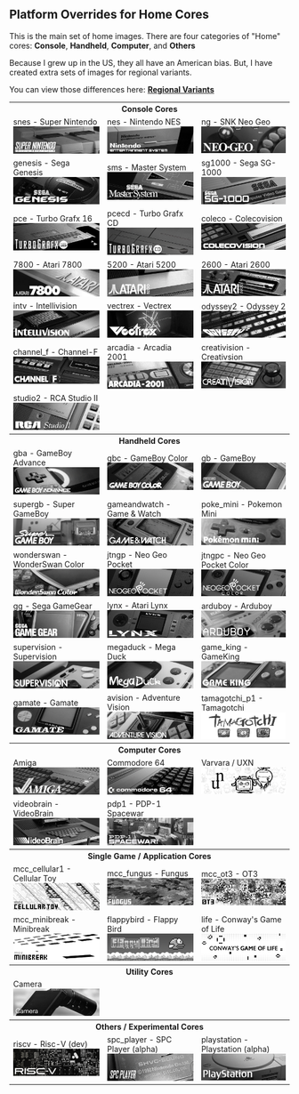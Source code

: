 ## Platform Overrides for Home Cores

This is the main set of home images. There are four categories of "Home" cores: **Console**, **Handheld**, **Computer**, and **Others**

Because I grew up in the US, they all have an American bias. But, I have created extra sets of images for regional variants.

You can view those differences here: <b><a href="/image_regional_variants.md">Regional Variants</a></b>

<table>
<tr><th colspan="3">Console Cores</th></tr>
<tr>
 <td>snes - Super Nintendo <img src="/pics/home/snes.png" /></td>
 <td>nes - Nintendo NES <img src="/pics/home/nes.png" /></td>
 <td>ng - SNK Neo Geo <img src="/pics/home/ng.png" /></td>
</tr>
<tr>
 <td>genesis - Sega Genesis <img src="/pics/home/genesis.png" /></td>
 <td>sms - Master System <img src="/pics/home/sms.png" /></td>
 <td>sg1000 - Sega SG-1000 <img src="/pics/home/sg1000.png" /></td>
</tr>
<tr>
 <td>pce - Turbo Grafx 16 <img src="/pics/home/pce.png" /></td>
 <td>pcecd - Turbo Grafx CD <img src="/pics/home/pcecd.png" /></td>
 <td>coleco - Colecovision <img src="/pics/home/coleco.png" /></td>
</tr>
<tr>
 <td>7800 - Atari 7800 <img src="/pics/home/7800.png" /></td>
 <td>5200 - Atari 5200 <img src="/pics/home/5200.png" /></td>
 <td>2600 - Atari 2600 <img src="/pics/home/2600.png" /></td>
</tr>
<tr>
 <td>intv - Intellivision <img src="/pics/home/intv.png" /></td>
 <td>vectrex - Vectrex <img src="/pics/home/vectrex.png" /></td>
 <td>odyssey2 - Odyssey 2 <img src="/pics/home/odyssey2.png" /></td>
</tr>
<tr>
 <td>channel_f - Channel-F <img src="/pics/home/channel_f.png" /></td>
 <td>arcadia - Arcadia 2001 <img src="/pics/home/arcadia.png" /></td>
 <td>creativision - Creativsion <img src="/pics/home/creativision.png" /></td>
</tr>
<tr>
 <td>studio2 - RCA Studio II <img src="/pics/home/studio2.png" /></td>
</tr>
<tr><th colspan="3">Handheld Cores</th></tr>
<tr>
 <td>gba - GameBoy Advance <img src="/pics/home/gba.png" /></td>
 <td>gbc - GameBoy Color <img src="/pics/home/gbc.png" /></td>
 <td>gb - GameBoy <img src="/pics/home/gb.png" /></td>
</tr>
<tr>
 <td>supergb - Super GameBoy <img src="/pics/home/sgb.png" /></td>
 <td>gameandwatch - Game & Watch <img src="/pics/home/gameandwatch.png" /></td>
 <td>poke_mini - Pokemon Mini <img src="/pics/home/poke_mini.png" /></td>
</tr>
<tr>
 <td>wonderswan - WonderSwan Color <img src="/pics/home/wonderswan.png" /></td>
 <td>jtngp - Neo Geo Pocket <img src="/pics/home/jtngp.png" /></td>
 <td>jtngpc - Neo Geo Pocket Color <img src="/pics/home/jtngpc.png" /></td>
</tr>
<tr>
 <td>gg - Sega GameGear <img src="/pics/home/gg.png" /></td>
 <td>lynx - Atari Lynx <img src="/pics/home/lynx.png" /></td>
 <td>arduboy - Arduboy <img src="/pics/home/arduboy.png" /></td>
</tr>
<tr>
 <td>supervision - Supervision <img src="/pics/home/supervision.png" /></td>
 <td>megaduck - Mega Duck <img src="/pics/home/mega_duck.png" /></td>
 <td>game_king - GameKing <img src="/pics/home/game_king.png" /></td>
</tr>
<tr>
 <td>gamate - Gamate <img src="/pics/home/gamate.png" /></td>
 <td>avision - Adventure Vision <img src="/pics/home/avision.png" /></td>
 <td>tamagotchi_p1 - Tamagotchi <img src="/pics/home/tamagotchi_p1.png" /></td>
</tr>
<tr><th colspan="3">Computer Cores</th></tr>
<tr>
 <td>Amiga <img src="/pics/home/amiga.png" /></td>
 <td>Commodore 64 <img src="/pics/home/c64.png" /></td>
 <td>Varvara / UXN <img src="/pics/home/varvara.png" /></td>
</tr>
<tr>
 <td>videobrain - VideoBrain <img src="/pics/home/videobrain.png" /></td>
 <td>pdp1 - PDP-1 Spacewar <img src="/pics/home/pdp1.png" /></td>
</tr>
<tr><th colspan="3">Single Game / Application Cores</th></tr>
<tr>
 <td>mcc_cellular1 - Cellular Toy <img src="/pics/home/mcc_cellular1.png" /></td>
 <td>mcc_fungus - Fungus <img src="/pics/home/mcc_fungus.png" /></td>
 <td>mcc_ot3 - OT3 <img src="/pics/home/mcc_ot3.png" /></td>
<tr/>
<tr>
 <td>mcc_minibreak - Minibreak <img src="/pics/home/mcc_minibreak.png" /></td>
 <td>flappybird - Flappy Bird <img src="/pics/home/flappybird.png" /></td>
 <td>life - Conway's Game of Life <img src="/pics/home/life.png" /></td>
</tr>
<tr><th colspan="3">Utility Cores</th></tr>
<tr>
 <td>Camera <img src="/pics/home/camera.png" /></td>
</tr>
<tr><th colspan="3">Others / Experimental Cores</th></tr>
<tr>
 <td>riscv - Risc-V (dev) <img src="/pics/home/riscv.png" /></td>
 <td>spc_player - SPC Player (alpha) <img src="/pics/home/spc_player.png" /></td>
 <td>playstation - Playstation (alpha) <img src="/pics/home/playstation.png" /></td>
</tr>
</table>